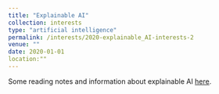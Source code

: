 ```yaml
---
title: "Explainable AI"
collection: interests
type: "artificial intelligence"
permalink: /interests/2020-explainable_AI-interests-2
venue: ""
date: 2020-01-01
location:""
---
```


Some reading notes and information about explainable AI <a href="https://mzufferey.github.io/explainable_AI/">here</a>.
